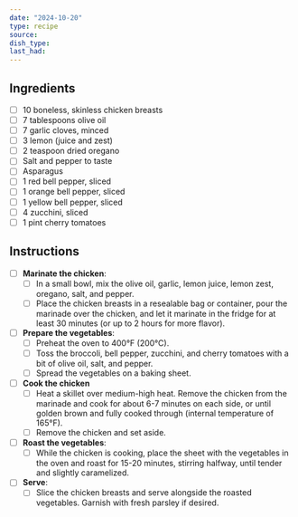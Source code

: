 ```yaml
---
date: "2024-10-20"
type: recipe
source: 
dish_type: 
last_had:
---
```


## Ingredients
- [ ] 10 boneless, skinless chicken breasts
- [ ] 7 tablespoons olive oil
- [ ] 7 garlic cloves, minced
- [ ] 3 lemon (juice and zest)
- [ ] 2 teaspoon dried oregano
- [ ] Salt and pepper to taste
- [ ] Asparagus
- [ ] 1 red bell pepper, sliced
- [ ] 1 orange bell pepper, sliced
- [ ] 1 yellow bell pepper, sliced
- [ ] 4 zucchini, sliced
- [ ] 1 pint cherry tomatoes

## Instructions
- [ ] **Marinate the chicken**:
    - [ ] In a small bowl, mix the olive oil, garlic, lemon juice, lemon zest, oregano, salt, and pepper.
    - [ ] Place the chicken breasts in a resealable bag or container, pour the marinade over the chicken, and let it marinate in the fridge for at least 30 minutes (or up to 2 hours for more flavor).
- [ ] **Prepare the vegetables**:
    - [ ] Preheat the oven to 400°F (200°C).
    - [ ] Toss the broccoli, bell pepper, zucchini, and cherry tomatoes with a bit of olive oil, salt, and pepper.
    - [ ] Spread the vegetables on a baking sheet.
- [ ] **Cook the chicken**
	- [ ] Heat a skillet over medium-high heat. Remove the chicken from the marinade and cook for about 6-7 minutes on each side, or until golden brown and fully cooked through (internal temperature of 165°F).
	- [ ] Remove the chicken and set aside.
- [ ] **Roast the vegetables**:
	- [ ] While the chicken is cooking, place the sheet with the vegetables in the oven and roast for 15-20 minutes, stirring halfway, until tender and slightly caramelized.
- [ ] **Serve**:
	- [ ] Slice the chicken breasts and serve alongside the roasted vegetables. Garnish with fresh parsley if desired.

